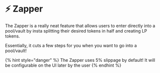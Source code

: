 # ⚡ Zapper

The Zapper is a really neat feature that allows users to enter directly into a pool/vault by insta splitting their desired tokens in half and creating LP tokens.

Essentially, it cuts a few steps for you when you want to go into a pool/vault!

{% hint style="danger" %}
The Zapper uses 5% slippage by default! It will be configurable on the UI later by the user
{% endhint %}
